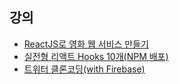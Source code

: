 ## 강의
  - [ReactJS로 영화 웹 서비스 만들기](https://nomadcoders.co/react-fundamentals/lobby)
  - [실전형 리액트 Hooks 10개(NPM 배포)](https://nomadcoders.co/react-hooks-introduction/lobby)
  - [트위터 클론코딩(with Firebase)](https://nomadcoders.co/nwitter/lobby)